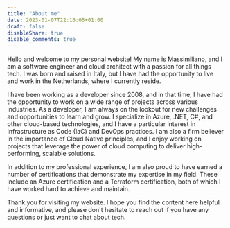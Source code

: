 ```yaml
---
title: "About me"
date: 2023-01-07T22:16:05+01:00
draft: false
disableShare: true
disable_comments: true
---
```


Hello and welcome to my personal website! My name is Massimiliano, and I am a software engineer and cloud architect with a passion for all things tech. I was born and raised in Italy, but I have had the opportunity to live and work in the Netherlands, where I currently reside.

I have been working as a developer since 2008, and in that time, I have had the opportunity to work on a wide range of projects across various industries. As a developer, I am always on the lookout for new challenges and opportunities to learn and grow. I specialize in Azure, .NET, C#, and other cloud-based technologies, and I have a particular interest in Infrastructure as Code (IaC) and DevOps practices. I am also a firm believer in the importance of Cloud Native principles, and I enjoy working on projects that leverage the power of cloud computing to deliver high-performing, scalable solutions.

In addition to my professional experience, I am also proud to have earned a number of certifications that demonstrate my expertise in my field. These include an Azure certification and a Terraform certification, both of which I have worked hard to achieve and maintain.

Thank you for visiting my website. I hope you find the content here helpful and informative, and please don't hesitate to reach out if you have any questions or just want to chat about tech.